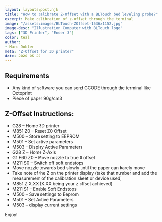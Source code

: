 ```yaml
---
layout: layouts/post.njk
title: "How to calibrate Z-Offset with a BLTouch bed leveling probe?"
excerpt: Make calibration of z-offset through the terminal 
image: "/assets/images/BLTouch-ZOffset-1536x1152.jpg"
image-desc: "Illustration Computer with BLTouch logo"
tags: ["3D Printer", "Ender 3"]
color: teal
author:
- Marc Dobler
meta: "Z-Offset for 3D printer"
date: 2020-05-28
---
```


## Requirements
- Any kind of software you can send GCODE through the terminal like Octoprint
- Piece of paper 90g/cm3

## Z-Offset Instructions:
- G28 – Home 3D printer
- M851 Z0 – Reset Z0 Offset
- M500 – Store setting to EEPROM
- M501 – Set active parameters
- M503 – Display Active Parameters
- G28 Z – Home Z-Axis
- G1 F60 Z0 – Move nozzle to true 0 offset
- M211 S0 – Switch off soft endstops
- Move nozzle towards bed slowly until the paper can barely move
- Take note of the Z on the printer display (take that number and add the measurement of the calibration sheet or device used)
- M851 Z X.XX (X.XX being your z offset achieved)
- M211 S1 – Enable Soft Endstops
- M500 – Save settings to Eeprom
- M501 – Set Active Parameters
- M503 – display current settings

Enjoy!